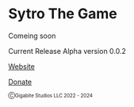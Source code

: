 # Sytro The Game

Comeing soon

Current Release Alpha version 0.0.2

[Website](https://www.thezone.repl.co)
          
[Donate](https://www.paypal.com/donate/?hosted_button_id=BSZ4GPYGCKC28)

<sub><sub>ⒸGigabite Studios LLC 2022 - 2024 <sub><sub>
